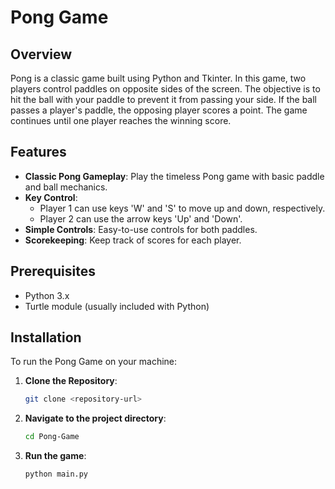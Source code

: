 # Pong Game

## Overview

Pong is a classic game built using Python and Tkinter. In this game, two players control paddles on opposite sides of the screen. The objective is to hit the ball with your paddle to prevent it from passing your side. If the ball passes a player's paddle, the opposing player scores a point. The game continues until one player reaches the winning score.

## Features

- **Classic Pong Gameplay**: Play the timeless Pong game with basic paddle and ball mechanics.
- **Key Control**: 
  - Player 1 can use keys 'W' and 'S' to move up and down, respectively.
  - Player 2 can use the arrow keys 'Up' and 'Down'.
- **Simple Controls**: Easy-to-use controls for both paddles.
- **Scorekeeping**: Keep track of scores for each player.

## Prerequisites

- Python 3.x
- Turtle module (usually included with Python)

## Installation

To run the Pong Game on your machine:

1. **Clone the Repository**:
   ```bash
   git clone <repository-url>

2. **Navigate to the project directory**:
   ```bash
   cd Pong-Game
   
4. **Run the game**:
   ```bash
   python main.py
